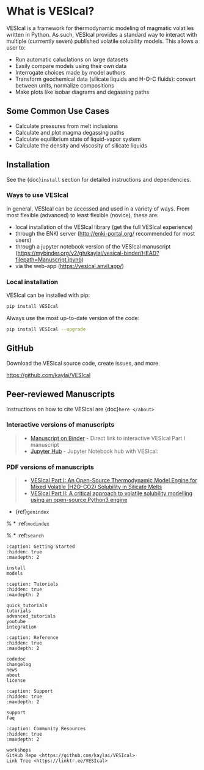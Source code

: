 ```{image} img/header_transparent.png
```

# What is VESIcal?

VESIcal is a framework for thermodynamic modeling of magmatic volatiles written in Python. As such, VESIcal provides a standard way to interact with multiple (currrently seven) published volatile solubility models. This allows a user to:

- Run automatic caluclations on large datasets
- Easily compare models using their own data
- Interrogate choices made by model authors
- Transform geochemical data (silicate liquids and H-O-C fluids): convert between units, normalize compositions
- Make plots like isobar diagrams and degassing paths

## Some Common Use Cases

- Calculate pressures from melt inclusions
- Calculate and plot magma degassing paths
- Calculate equilibrium state of liquid-vapor system
- Calculate the density and viscosity of silicate liquids

## Installation

See the {doc}`install` section for detailed instructions and dependencies.

### Ways to use VESIcal

In general, VESIcal can be accessed and used in a variety of ways. From most flexible (advanced) to least flexible (novice), these are:

- local installation of the VESIcal library (get the full VESIcal experience)
- through the ENKI server (<http://enki-portal.org/> recommended for most users)
- through a jupyter notebook version of the VESIcal manuscript (<https://mybinder.org/v2/gh/kaylai/vesical-binder/HEAD?filepath=Manuscript.ipynb>)
- via the web-app (<https://vesical.anvil.app/>)

### Local installation

VESIcal can be installed with pip:

```bash
pip install VESIcal
```

Always use the most up-to-date version of the code:

```bash
pip install VESIcal --upgrade
```

## GitHub

Download the VESIcal source code, create issues, and more.

<https://github.com/kaylai/VESIcal>

## Peer-reviewed Manuscripts

Instructions on how to cite VESIcal are {doc}`here </about>`

### Interactive versions of manuscripts

> - [Manuscript on Binder](https://mybinder.org/v2/gh/kaylai/vesical-binder/HEAD?filepath=Manuscript.ipynb) - Direct link to interactive VESIcal Part I manuscript
> - [Jupyter Hub](https://mybinder.org/v2/gh/kaylai/vesical-binder/HEAD) - Jupyter Notebook hub with VESIcal:

### PDF versions of manuscripts

> - [VESIcal Part I: An Open-Source Thermodynamic Model Engine for Mixed Volatile (H2O-CO2) Solubility in Silicate Melts](https://agupubs.onlinelibrary.wiley.com/doi/10.1029/2020EA001584)
> - [VESIcal Part II: A critical approach to volatile solubility modelling using an open-source Python3 engine](https://agupubs.onlinelibrary.wiley.com/doi/10.1029/2021EA001932)

- {ref}`genindex`

% * :ref:`modindex`

% * :ref:`search`

```{toctree}
:caption: Getting Started
:hidden: true
:maxdepth: 2

install
models
```

```{toctree}
:caption: Tutorials
:hidden: true
:maxdepth: 2

quick_tutorials
tutorials
advanced_tutorials
youtube
integration
```

```{toctree}
:caption: Reference
:hidden: true
:maxdepth: 2

codedoc
changelog
news
about
license
```

```{toctree}
:caption: Support
:hidden: true
:maxdepth: 2

support
faq
```

```{toctree}
:caption: Community Resources
:hidden: true
:maxdepth: 2

workshops
GitHub Repo <https://github.com/kaylai/VESIcal>
Link Tree <https://linktr.ee/VESIcal>
```
